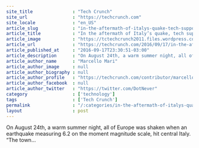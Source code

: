 ```yaml
---
site_title               : "Tech Crunch"
site_url                 : "https://techcrunch.com"
site_locale              : "en_US"
article_slug             : "in-the-aftermath-of-italys-quake-tech-supported-relief-efforts"
article_title            : "In the aftermath of Italy’s quake, tech supported relief efforts"
article_image            : "https://tctechcrunch2011.files.wordpress.com/2016/08/gettyimages-595699996.jpg?w=764&h=400&crop=1"
article_url              : "https://techcrunch.com/2016/09/17/in-the-aftermath-of-italys-quake-tech-supported-relief-efforts/"
article_published_at     : "2016-09-17T23:30:51-03:00"
article_description      : "On August 24th, a warm summer night, all of Europe was shaken when an earthquake measuring 6.2 on the moment magnitude scale, hit central Italy. “The town..."
article_author_name      : "Marcello Mari"
article_author_image     : null
article_author_biography : null
article_author_profile   : "https://techcrunch.com/contributor/marcello-mari/"
article_author_facebook  : null
article_author_twitter   : "https://twitter.com/DotNever"
category                 : ['technology']
tags                     : ['Tech Crunch']
permalink                : "/:categories/in-the-aftermath-of-italys-quake-tech-supported-relief-efforts/"
layout                   : post
---
```


On August 24th, a warm summer night, all of Europe was shaken when an earthquake measuring 6.2 on the moment magnitude scale, hit central Italy. “The town...
